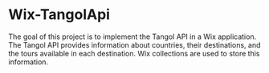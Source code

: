 # Wix-TangolApi
The goal of this project is to implement the Tangol API in a Wix application. The Tangol API provides information about countries, their destinations, and the tours available in each destination. Wix collections are used to store this information.
